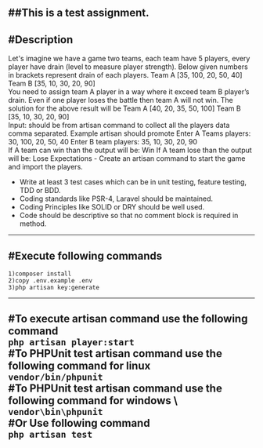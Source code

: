 ##This is a test assignment.
-------------------------------------------------------------
#Description
-------------------------------------------------------------
Let's imagine we have a game two teams, each team have 5 players, every player have drain (level to measure player strength). 
Below given numbers in brackets represent drain of each players. 
Team A [35, 100, 20, 50, 40] 
Team B [35, 10, 30, 20, 90]  
You need to assign team A player in a way where it exceed team B player’s drain. 
Even if one player loses the battle then team A will not win. 
The solution for the above result will be Team A [40, 20, 35, 50, 100] Team B [35, 10, 30, 20, 90]  
Input: should be from artisan command to collect all the players data comma separated. 
Example artisan should promote Enter A Teams players: 30, 100, 20, 50, 40 
Enter B team players: 35, 10, 30, 20, 90  
If A team can win than the output will be: Win 
If A team lose than the output will be: Lose 
Expectations - 
Create an artisan command to start the game and import the players. 
- Write at least 3 test cases which can be in unit testing, feature testing, TDD or BDD. 
- Coding standards like PSR-4, Laravel should be maintained. 
- Coding Principles like SOLID or DRY should be well used. 
- Code should be descriptive so that no comment block is required in method.
-------------------------------------------------------------
#Execute following commands
-------------------------------------------------------------
    1)composer install
    2)copy .env.example .env
    3)php artisan key:generate
-------------------------------------------------------------
#To execute artisan command use the following command \
    `php artisan player:start` \
#To PHPUnit test artisan command use the following command for linux \
    `vendor/bin/phpunit` \
#To PHPUnit test artisan command use the following command for windows \    
    `vendor\bin\phpunit` \
#Or Use following command \
    `php artisan test`
-------------------------------------------------------------
